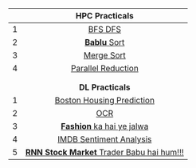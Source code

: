 |   |                                                       **HPC Practicals**                                                       |
|--:|:------------------------------------------------------------------------------------------------------------------------------:|
| 1 | <a href="https://github.com/piyush-112/LP55/blob/main/BfsDfs1.c">BFS DFS</a>                                                   |
| 2 | <a href="https://github.com/piyush-112/LP55/blob/main/bubblesort.c"><b>Bablu</b> Sort</a>                                      |
| 3 | <a href="https://github.com/piyush-112/LP55/blob/main/merge.c">Merge Sort</a>                                                  |
| 4 | <a href="https://github.com/piyush-112/LP55/blob/main/ParallelRed.c">Parallel Reduction</a>                                    |
|   |                                                                                                                                |
|   |                                                                                                                                |
|   |                                                        **DL Practicals**                                                       |
| 1 | <a href="https://github.com/piyush-112/LP55/blob/main/house_price_prediction%20Final.ipynb">Boston Housing Prediction</a>      |
| 2 | <a href="https://github.com/piyush-112/LP55/blob/main/OCR%20Ass7.ipynb">OCR</a>                                                |
| 3 | <a href="https://github.com/piyush-112/LP55/blob/main/MINST%20Fashion%20Ass8.ipynb"><b>Fashion</b> ka hai ye jalwa</a>         |
| 4 | <a href="https://github.com/piyush-112/LP55/blob/main/IMDB%20Ass.ipynb">IMDB Sentiment Analysis</a>                            |
| 5 | <a href="https://github.com/piyush-112/LP55/blob/main/RNN-StockPrice.ipynb"><b>RNN Stock Market</b> Trader Babu hai hum!!!</a> |
